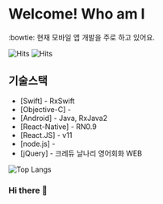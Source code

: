 # Welcome! Who am I

:bowtie: 현재 모바일 앱 개발을 주로 하고 있어요.

 ![Hits](https://hits.seeyoufarm.com/api/count/incr/badge.svg?url=https://github.com/iamjeffrey) ![Hits](https://img.shields.io/github/followers/iamjeffrey?label=Follow)


## 기술스택

- [Swift] - RxSwift
- [Objective-C] - 
- [Android] - Java, RxJava2
- [React-Native] - RN0.9 
- [React.JS] - v11
- [node.js] - 
- [jQuery] - 크레듀 날나리 영어회화 WEB

![Top Langs](https://github-readme-stats.vercel.app/api/top-langs/?username=iamjeffrey&layout=compact)

### Hi there 👋

<!--
**iamjeffrey/iamjeffrey** is a ✨ _special_ ✨ repository because its `README.md` (this file) appears on your GitHub profile.

Here are some ideas to get you started:

- 🔭 I’m currently working on ...
- 🌱 I’m currently learning ...
- 👯 I’m looking to collaborate on ...
- 🤔 I’m looking for help with ...
- 💬 Ask me about ...
- 📫 How to reach me: ...
- 😄 Pronouns: ...
- ⚡ Fun fact: ...
-->
